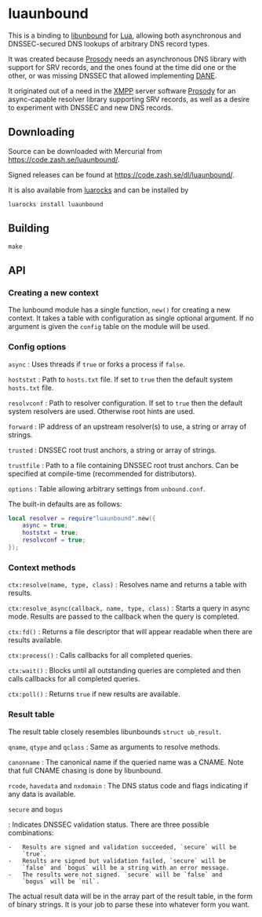 # luaunbound

This is a binding to [libunbound](https://unbound.net/) for
[Lua](https://www.lua.org/), allowing both asynchronous and
DNSSEC-secured DNS lookups of arbitrary DNS record types.

It was created because [Prosody](https://prosody.im/) needs an
asynchronous DNS library with support for SRV records, and the ones
found at the time did one or the other, or was missing DNSSEC that
allowed implementing
[DANE](https://www.internetsociety.org/resources/deploy360/dane/).

It originated out of a need in the [XMPP](https://xmpp.org/) server
software [Prosody](https://prosody.im/) for an async-capable resolver
library supporting SRV records, as well as a desire to experiment with
DNSSEC and new DNS records.

## Downloading

Source can be downloaded with Mercurial from
<https://code.zash.se/luaunbound/>.

Signed releases can be found at <https://code.zash.se/dl/luaunbound/>.

It is also available from [luarocks](https://luarocks.org/) and can be
installed by

    luarocks install luaunbound

## Building

    make

## API

### Creating a new context

The lunbound module has a single function, `new()` for creating a new
context. It takes a table with configuration as single optional
argument. If no argument is given the `config` table on the module will
be used.

### Config options

`async`
:   Uses threads if `true` or forks a process if `false`.

`hoststxt`
:   Path to `hosts.txt` file. If set to `true` then the default system
    `hosts.txt` file.

`resolvconf`
:   Path to resolver configuration. If set to `true` then the default
    system resolvers are used. Otherwise root hints are used.

`forward`
:   IP address of an upstream resolver(s) to use, a string or array of
    strings.

`trusted`
:   DNSSEC root trust anchors, a string or array of strings.

`trustfile`
:   Path to a file containing DNSSEC root trust anchors. Can be
    specified at compile-time (recommended for distributors).

`options`
:   Table allowing arbitrary settings from `unbound.conf`.

The built-in defaults are as follows:

``` lua
local resolver = require"luaunbound".new({
    async = true;
    hoststxt = true;
    resolvconf = true;
});
```

### Context methods

`ctx:resolve(name, type, class)`
:   Resolves name and returns a table with results.

`ctx:resolve_async(callback, name, type, class)`
:   Starts a query in async mode. Results are passed to the callback
    when the query is completed.

`ctx:fd()`
:   Returns a file descriptor that will appear readable when there are
    results available.

`ctx:process()`
:   Calls callbacks for all completed queries.

`ctx:wait()`
:   Blocks until all outstanding queries are completed and then calls
    callbacks for all completed queries.

`ctx:poll()`
:   Returns `true` if new results are available.

### Result table

The result table closely resembles libunbounds `struct ub_result`.

`qname`, `qtype` and `qclass`
:   Same as arguments to resolve methods.

`canonname`
:   The canonical name if the queried name was a CNAME. Note that full
    CNAME chasing is done by libunbound.

`rcode`, `havedata` and `nxdomain`
:   The DNS status code and flags indicating if any data is available.

`secure` and `bogus`

:   Indicates DNSSEC validation status. There are three possible
    combinations:

    -   Results are signed and validation succeeded, `secure` will be
        `true`.
    -   Results are signed but validation failed, `secure` will be
        `false` and `bogus` will be a string with an error message.
    -   The results were not signed. `secure` will be `false` and
        `bogus` will be `nil`.

The actual result data will be in the array part of the result table, in
the form of binary strings. It is your job to parse these into whatever
form you want.
